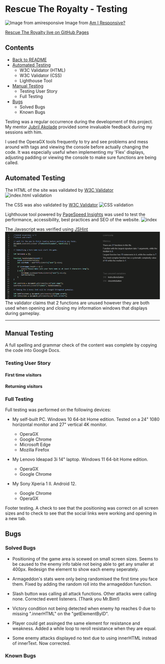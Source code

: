 # **Rescue The Royalty - Testing**
 
![Image from amiresponsive](/assets/testing-images/amiresponsive.png)
Image from [Am I Responsive?](https://ui.dev/amiresponsive)
 
[Rescue The Royalty live on GitHub Pages](https://welshy92.github.io/rescue-the-royalty/)
 
## **Contents**

* [Back to README](../README.md)
* [Automated Testing](#automated-testing)
    * W3C Validator (HTML)
    * W3C Validator (CSS)
    * Lighthouse Tool
* [Manual Testing](#manual-testing)
    * Testing User Story
    * Full Testing
* [Bugs](#bugs)
    * Solved Bugs
    * Known Bugs
 
Testing was a regular occurrence during the development of this project. My mentor [Jubril Akolade](https://www.linkedin.com/in/jubrillionaire/) provided some invaluable feedback during my sessions with him. 
 
I used the OperaGX tools frequently to try and see problems and mess around with tags and viewing the console before actually changing the code. It was especially useful when implementing my 'Flex' displays, adjusting padding or viewing the console to make sure functions are being called.
 
## **Automated Testing**
The HTML of the site was validated by [W3C Validator](https://validator.w3.org)
![index.html validation](/assets/testing-images/index-html-valid.png)

The CSS was also validated by [W3C Validator](https://jigsaw.w3.org/css-validator/)
![CSS validation](/assets/testing-images/css-validation.png)
 
Lighthouse tool powered by [PageSpeed Insights](https://web.dev/measure/) was used to test the performance, accessibility, best practices and SEO of the website.
![index](/assets/testing-images/index-lighthouse.png)

The Javascript was verified using [JSHint](https://jshint.com)
![JSHint validation](/assets/images/jshint-test.png)
The validator claims that 2 functions are unused however they are both used when opening and closing my information windows that displays during gameplay.

***
## **Manual Testing**
 
A full spelling and grammar check of the content was complete by copying the code into Google Docs.
 
### **Testing User Story**
 
#### **First time visitors**
 
#### **Returning visitors**
 
### **Full Testing**
 
Full testing was performed on the following devices:
 
* My self-built PC. Windows 10 64-bit Home edition. Tested on a 24" 1080 horizontal monitor and 27" vertical 4K monitor.
    * OperaGX
    * Google Chrome
    * Microsoft Edge
    * Mozilla Firefox
 
* My Lenovo Ideapad 3i 14" laptop. Windows 11 64-bit Home edition.
    * OperaGX
    * Google Chrome
 
* My Sony Xperia 1 II. Android 12.
    * Google Chrome
    * OperaGX
 
Footer testing. A check to see that the positioning was correct on all screen sizes and to check to see that the social links were working and opening in a new tab.

 
## **Bugs**
 
### **Solved Bugs**

* Positioning of the game area is scewed on small screen sizes. Seems to be caused to the enemy info table not being able to get any smaller at 400px. Redesign the element to show each enemy seperately. 

* Armageddon's stats were only being randomised the first time you face them. Fixed by adding the random roll into the armageddon function.

* Slash button was calling all attack functions. Other attacks were calling none. Corrected event listeners. (Thank you Mr.Bim!)

* Victory condition not being detected when enemy hp reaches 0 due to missing ".innerHTML" on the "getElementByID".

* Player could get assinged the same element for resistance and weakness. Added a while loop to reroll resistance when they are equal.

* Some enemy attacks displayed no text due to using innerHTML instead of innerText. Now corrected.

### **Known Bugs**

